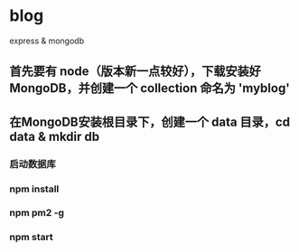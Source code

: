 # blog
express &amp; mongodb
##  首先要有 node（版本新一点较好），下载安装好 MongoDB，并创建一个 collection 命名为 'myblog'
##  在MongoDB安装根目录下，创建一个 data 目录，cd data & mkdir db
### 启动数据库
### npm install
### npm pm2 -g
### npm start
